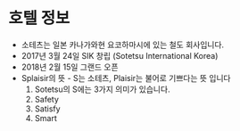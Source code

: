 # 호텔 정보
- 소테츠는 일본 카나가와현 요코하마시에 있는 철도 회사입니다.
- 2017년 3월 24일 SIK 창립 (Sotetsu International Korea)
- 2018년 2월 15일 그랜드 오픈
- Splaisir의 뜻 - S는 소테츠, Plaisir는 불어로 기쁘다는 뜻 입니다
  1. Sotetsu의 S에는 3가지 의미가 있습니다. 
  2. Safety
  3. Satisfy
  4. Smart